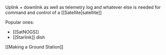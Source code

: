Uplink + downlink as well as telemetry log and whatever else is needed for command and control of a [[Satellite|satellite]]

Popular ones:
- [[SatNOGS]]
- [[Starlink]] dish

[[Making a Ground Station]]
